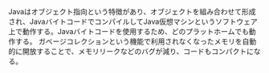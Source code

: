 Javaはオブジェクト指向という特徴があり、オブジェクトを組み合わせて形成され、JavaバイトコードでコンパイルしてJava仮想マシンというソフトウェア上で動作する。Javaバイトコードを使用するため、どのプラットホームでも動作する。
ガベージコレクションという機能で利用されなくなったメモリを自動的に開放することで、メモリリークなどのバグが減り、コードもコンパクトになる。